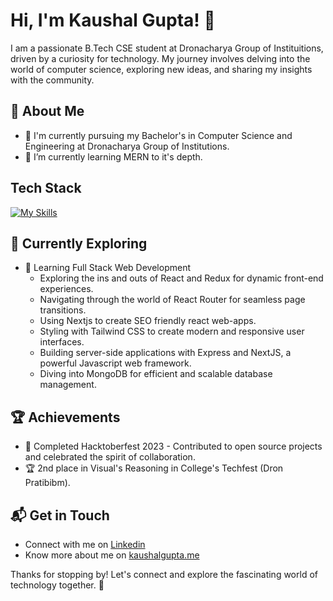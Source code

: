 # Hi, I'm Kaushal Gupta! 👋

I am a passionate B.Tech CSE student at Dronacharya Group of Instituitions, driven by a curiosity for technology. My journey involves delving into the world of computer science, exploring new ideas, and sharing my insights with the community.


## 🚀 About Me

- 🔭 I'm currently pursuing my Bachelor's in Computer Science and Engineering at Dronacharya Group of Institutions.
- 🌱 I’m currently learning MERN to it's depth.


## Tech Stack
[![My Skills](https://skillicons.dev/icons?i=html,css,js,ts,react,express,tailwind,mongo,next,nodejs,python,java,c,linux,docker)](https://skillicons.dev)

## 🌱 Currently Exploring

- 🚀 Learning Full Stack Web Development
  - Exploring the ins and outs of React and Redux for dynamic front-end experiences.
  - Navigating through the world of React Router for seamless page transitions.
  - Using Nextjs to create SEO friendly react web-apps.
  - Styling with Tailwind CSS to create modern and responsive user interfaces.
  - Building server-side applications with Express and NextJS, a powerful Javascript web framework.
  - Diving into MongoDB for efficient and scalable database management.

 ## 🏆 Achievements
- 🌟 Completed Hacktoberfest 2023 - Contributed to open source projects and celebrated the spirit of collaboration.
- 🏆 2nd place in Visual's Reasoning in College's Techfest (Dron Pratibibm).


## 📬 Get in Touch

- Connect with me on [Linkedin](https://www.linkedin.com/in/kaushalgupta2003/)
- Know more about me on [kaushalgupta.me](https://kaushalgupta.me)

Thanks for stopping by! Let's connect and explore the fascinating world of technology together. 🚀



<!--

Here are some ideas to get you started:

- 🔭 I’m currently working on ...
- 👯 I’m looking to collaborate on ...
- 🤔 I’m looking for help with ...
- 💬 Ask me about ...
- 📫 How to reach me: ...
- 😄 Pronouns: ...
- ⚡ Fun fact: ...
-->
